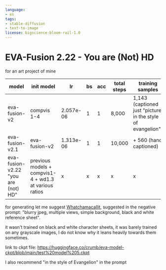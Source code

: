 ```yaml
---
language:
- en
tags:
- stable-diffusion
- text-to-image
license: bigscience-bloom-rail-1.0
---
```


# EVA-Fusion 2.22 - You are (Not) HD

for an art project of mine

| model | init model | lr | bs | acc | total steps | training samples | training resolution | models trained |
|--- |--- | --- | --- | --- | --- | --- | --- | --- |
| eva-fusion-v2 |compvis 1-4| 2.057e-06 | 1 | 1 | 8,000 | 1,143 (captioned just "picture in the style of evangelion") | 512x384 (4:3) | unet |
| eva-fusion-v2.1 | eva-fusion-v2 | 1.313e-06 | 1 | 1 | 10,000 | + 560 (hand captioned) | 512x384 (4:3) | unet |
| eva-fusion-v2.22 "you are (not) HD" | previous models + compvis1-4 + wd1.3 at various ratios | x | x | x | x | x | x | x |

for generating let me suggest [Whatchamacallit](https://colab.research.google.com/github/aicrumb/whatchamacallit/blob/main/Whatchamacallit.ipynb), suggested in the negative prompt: "blurry jpeg, multiple views, simple background, black and white reference sheet".

it wasn't trained on black and white character sheets, it was barely trained on any grayscale images, I do not know why it leans heavily towards them sometimes.

link to ckpt file: https://huggingface.co/crumb/eva-model-ckpt/blob/main/test%20model%205.ckpt

I also recommend "in the style of Evangelion" in the prompt